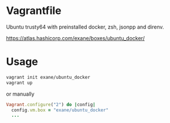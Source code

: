 # Vagrantfile
Ubuntu trusty64 with preinstalled docker, zsh, jsonpp and direnv.

https://atlas.hashicorp.com/exane/boxes/ubuntu_docker/

# Usage
```sh
vagrant init exane/ubuntu_docker
vagrant up
```

or manually

```ruby
Vagrant.configure("2") do |config|
  config.vm.box = "exane/ubuntu_docker"
  ...
```
